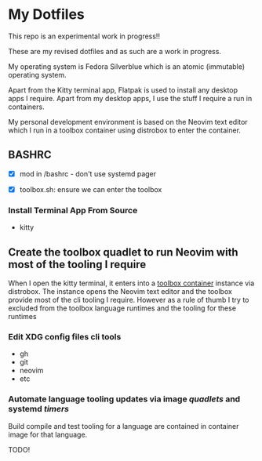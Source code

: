 # My Dotfiles

This repo is an experimental work in progress!!

These are my revised dotfiles and as such are a work in progress.

My operating system is Fedora Silverblue which is an atomic (immutable) operating system.

Apart from the Kitty terminal app, Flatpak is used to install any desktop apps I require.
Apart from my desktop apps, I use the stuff I require a run in containers.

My personal development environment is based on the Neovim text editor which I run in a toolbox container using 
distrobox to enter the container.


## BASHRC

  - [x] mod in /bashrc - don't use systemd pager
  - [x] toolbox.sh: ensure we can enter the toolbox


### Install Terminal App From Source

  - kitty

## Create the toolbox quadlet to run Neovim with most of the tooling I require

When I open the kitty terminal, it enters into a [toolbox container](https://github.com/grantmacken/zie-toolbox)
 instance via distrobox. The instance opens the Neovim text editor and the toolbox provide most of the cli tooling I require.
However as a rule of thumb I try to excluded from the toolbox language runtimes and the tooling for these runtimes

### Edit XDG config files cli tools
   - gh
   - git
   - neovim
   - etc

 ### Automate language tooling updates via **image** *quadlets* and systemd *timers*

Build compile and test tooling for a language are contained in container image for that language.

TODO!



<!-- The systemd timer for the associated 'language server' ensures the *latest* language server is available. -->



